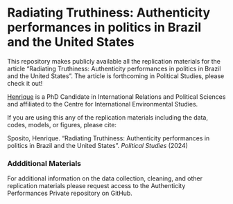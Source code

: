 
<!-- README.md is generated from README.Rmd. Please edit that file -->

# Radiating Truthiness: Authenticity performances in politics in Brazil and the United States

This repository makes publicly available all the replication materials
for the article “Radiating Truthiness: Authenticity performances in
politics in Brazil and the United States”. The article is forthcoming in
Political Studies, please check it out!

[Henrique](http://henriquesposito.com/) is a PhD Candidate in
International Relations and Political Sciences and affiliated to the
Centre for International Environmental Studies.

If you are using this any of the replication materials including the
data, codes, models, or figures, please cite:

Sposito, Henrique. “Radiating Truthiness: Authenticity performances in
politics in Brazil and the United States”. *Political Studies* (2024)

### Addditional Materials

For additional information on the data collection, cleaning, and other
replication materials please request access to the Authenticity
Performances Private repository on GitHub.
